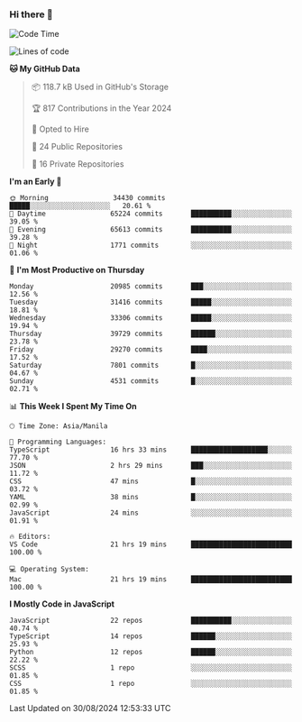 ### Hi there 👋

<!--START_SECTION:waka-->
![Code Time](http://img.shields.io/badge/Code%20Time-1%2C006%20hrs%2039%20mins-blue)

![Lines of code](https://img.shields.io/badge/From%20Hello%20World%20I%27ve%20Written-65.8%20million%20lines%20of%20code-blue)

**🐱 My GitHub Data** 

> 📦 118.7 kB Used in GitHub's Storage 
 > 
> 🏆 817 Contributions in the Year 2024
 > 
> 💼 Opted to Hire
 > 
> 📜 24 Public Repositories 
 > 
> 🔑 16 Private Repositories 
 > 
**I'm an Early 🐤** 

```text
🌞 Morning                34430 commits       █████░░░░░░░░░░░░░░░░░░░░   20.61 % 
🌆 Daytime                65224 commits       ██████████░░░░░░░░░░░░░░░   39.05 % 
🌃 Evening                65613 commits       ██████████░░░░░░░░░░░░░░░   39.28 % 
🌙 Night                  1771 commits        ░░░░░░░░░░░░░░░░░░░░░░░░░   01.06 % 
```
📅 **I'm Most Productive on Thursday** 

```text
Monday                   20985 commits       ███░░░░░░░░░░░░░░░░░░░░░░   12.56 % 
Tuesday                  31416 commits       █████░░░░░░░░░░░░░░░░░░░░   18.81 % 
Wednesday                33306 commits       █████░░░░░░░░░░░░░░░░░░░░   19.94 % 
Thursday                 39729 commits       ██████░░░░░░░░░░░░░░░░░░░   23.78 % 
Friday                   29270 commits       ████░░░░░░░░░░░░░░░░░░░░░   17.52 % 
Saturday                 7801 commits        █░░░░░░░░░░░░░░░░░░░░░░░░   04.67 % 
Sunday                   4531 commits        █░░░░░░░░░░░░░░░░░░░░░░░░   02.71 % 
```


📊 **This Week I Spent My Time On** 

```text
🕑︎ Time Zone: Asia/Manila

💬 Programming Languages: 
TypeScript               16 hrs 33 mins      ███████████████████░░░░░░   77.70 % 
JSON                     2 hrs 29 mins       ███░░░░░░░░░░░░░░░░░░░░░░   11.72 % 
CSS                      47 mins             █░░░░░░░░░░░░░░░░░░░░░░░░   03.72 % 
YAML                     38 mins             █░░░░░░░░░░░░░░░░░░░░░░░░   02.99 % 
JavaScript               24 mins             ░░░░░░░░░░░░░░░░░░░░░░░░░   01.91 % 

🔥 Editors: 
VS Code                  21 hrs 19 mins      █████████████████████████   100.00 % 

💻 Operating System: 
Mac                      21 hrs 19 mins      █████████████████████████   100.00 % 
```

**I Mostly Code in JavaScript** 

```text
JavaScript               22 repos            ██████████░░░░░░░░░░░░░░░   40.74 % 
TypeScript               14 repos            ██████░░░░░░░░░░░░░░░░░░░   25.93 % 
Python                   12 repos            ██████░░░░░░░░░░░░░░░░░░░   22.22 % 
SCSS                     1 repo              ░░░░░░░░░░░░░░░░░░░░░░░░░   01.85 % 
CSS                      1 repo              ░░░░░░░░░░░░░░░░░░░░░░░░░   01.85 % 
```




 Last Updated on 30/08/2024 12:53:33 UTC
<!--END_SECTION:waka-->
